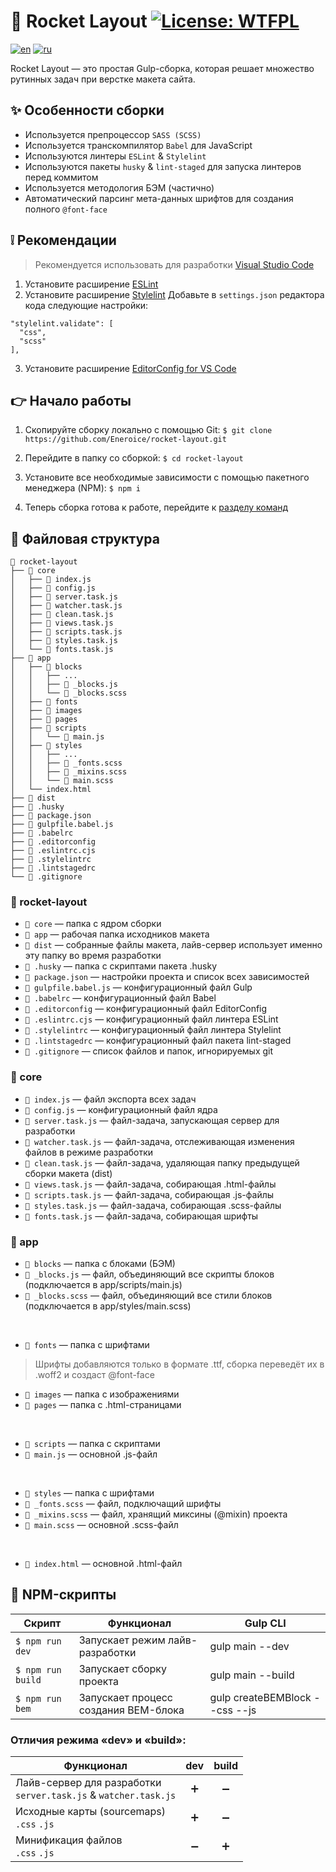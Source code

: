 # :rocket: Rocket Layout [![License: WTFPL](https://img.shields.io/badge/License-WTFPL-brightgreen.svg)](http://www.wtfpl.net/about/)
[![en](https://img.shields.io/badge/lang-en-red.svg)](https://github.com/Eneroice/rocket-layout/blob/master/README.md) [![ru](https://img.shields.io/badge/lang-ru-blue.svg)](https://github.com/Eneroice/rocket-layout/blob/master/README.ru.md)

Rocket Layout — это простая Gulp-сборка, которая решает множество рутинных задач при верстке макета сайта.

## :sparkles: Особенности сборки
* Используется препроцессор `SASS (SCSS)`
* Используется транскомпилятор `Babel` для JavaScript
* Используются линтеры `ESLint` & `Stylelint`
* Используются пакеты `husky` & `lint-staged` для запуска линтеров перед коммитом
* Используется методология БЭМ (частично)
* Автоматический парсинг мета-данных шрифтов для создания полного `@font-face`

## :grey_exclamation: Рекомендации
> Рекомендуется использовать для разработки [Visual Studio Code](https://code.visualstudio.com)
1. Установите расширение [ESLint](https://marketplace.visualstudio.com/items?itemName=dbaeumer.vscode-eslint)
2. Установите расширение [Stylelint](https://marketplace.visualstudio.com/items?itemName=stylelint.vscode-stylelint)
Добавьте в `settings.json` редактора кода следующие настройки:
```
"stylelint.validate": [
  "css",
  "scss"
],
```
3. Установите расширение [EditorConfig for VS Code](https://marketplace.visualstudio.com/items?itemName=EditorConfig.EditorConfig)

## :point_right: Начало работы
1. Скопируйте сборку локально с помощью Git:
`$ git clone https://github.com/Eneroice/rocket-layout.git`

2. Перейдите в папку со сборкой: `$ cd rocket-layout`
3. Установите все необходимые зависимости с помощью пакетного менеджера (NPM): `$ npm i`
4. Теперь сборка готова к работе, перейдите к [разделу команд](#NPM-скрипты)

## :open_file_folder: Файловая структура
```
📂 rocket-layout
├── 📂 core
│   ├── 📄 index.js
│   ├── 📄 config.js
│   ├── 📄 server.task.js
│   ├── 📄 watcher.task.js
│   ├── 📄 clean.task.js
│   ├── 📄 views.task.js
│   ├── 📄 scripts.task.js
│   ├── 📄 styles.task.js
│   └── 📄 fonts.task.js
├── 📂 app
│   ├── 📂 blocks
│   │   ├── ...
│   │   ├── 📄 _blocks.js
│   │   └── 📄 _blocks.scss
│   ├── 📂 fonts
│   ├── 📂 images
│   ├── 📂 pages
│   ├── 📂 scripts
│   │   └── 📄 main.js
│   ├── 📂 styles
│   │   ├── ...
│   │   ├── 📄 _fonts.scss
│   │   ├── 📄 _mixins.scss
│   │   └── 📄 main.scss
│   └── index.html
├── 📂 dist
├── 📂 .husky
├── 📄 package.json
├── 📄 gulpfile.babel.js
├── 📄 .babelrc
├── 📄 .editorconfig
├── 📄 .eslintrc.cjs
├── 📄 .stylelintrc
├── 📄 .lintstagedrc
└── 📄 .gitignore
```
### 📂 rocket-layout
* `📂 core` — папка с ядром сборки
* `📂 app` — рабочая папка исходников макета
* `📂 dist` — собранные файлы макета, лайв-сервер использует именно эту папку во время разработки
* `📂 .husky` — папка с скриптами пакета .husky
* `📄 package.json` — настройки проекта и список всех зависимостей
* `📄 gulpfile.babel.js` — конфигурационный файл Gulp
* `📄 .babelrc` — конфигурационный файл Babel
* `📄 .editorconfig` — конфигурационный файл EditorConfig
* `📄 .eslintrc.cjs` — конфигурационный файл линтера ESLint
* `📄 .stylelintrc` — конфигурационный файл линтера Stylelint
* `📄 .lintstagedrc` — конфигурационный файл пакета lint-staged
* `📄 .gitignore` — список файлов и папок, игнорируемых git

### 📂 core
* `📄 index.js` — файл экспорта всех задач
* `📄 config.js` — конфигурационный файл ядра
* `📄 server.task.js` — файл-задача, запускающая сервер для разработки
* `📄 watcher.task.js` — файл-задача, отслеживающая изменения файлов в режиме разработки
* `📄 clean.task.js` — файл-задача, удаляющая папку предыдущей сборки макета (dist)
* `📄 views.task.js` — файл-задача, собирающая .html-файлы
* `📄 scripts.task.js` — файл-задача, собирающая .js-файлы
* `📄 styles.task.js` — файл-задача, собирающая .scss-файлы
* `📄 fonts.task.js` — файл-задача, собирающая шрифты

### 📂 app
* `📂 blocks` — папка с блоками (БЭМ)
* `📄 _blocks.js` — файл, объединяющий все скрипты блоков (подключается в app/scripts/main.js)
* `📄 _blocks.scss` — файл, объединяющий все стили блоков (подключается в app/styles/main.scss)
<br>

* `📂 fonts` — папка с шрифтами
> Шрифты добавляются только в формате .ttf, сборка переведёт их в .woff2 и создаст @font-face
* `📂 images` — папка с изображениями
* `📂 pages` — папка с .html-страницами
<br>

* `📂 scripts` — папка с скриптами
* `📄 main.js` — основной .js-файл
<br>

* `📂 styles` — папка с шрифтами
* `📄 _fonts.scss` — файл, подключащий шрифты
* `📄 _mixins.scss` — файл, хранящий миксины (@mixin) проекта
* `📄 main.scss` — основной .scss-файл
<br>

* `📄 index.html` — основной .html-файл

## :speech_balloon: NPM-скрипты
| Скрипт            | Функционал                           | Gulp CLI                       |
| ----------------- | ------------------------------------ | ------------------------------ |
| `$ npm run dev`   | Запускает режим лайв-разработки      | gulp main --dev                |
| `$ npm run build` | Запускает сборку проекта             | gulp main --build              |
| `$ npm run bem`   | Запускает процесс создания BEM-блока | gulp createBEMBlock --css --js |

### Отличия режима «dev» и «build»:
| Функционал   | dev    | build |
| ----------------- |:------------------------------------:|:------------------------------:|
| Лайв-сервер для разработки<br>`server.task.js` & `watcher.task.js`   | :heavy_plus_sign:      | :heavy_minus_sign:                |
| Исходные карты (sourcemaps)<br>`.css` `.js` | :heavy_plus_sign:   | :heavy_minus_sign:     |
| Минификация файлов<br>`.css` `.js`  | :heavy_minus_sign: | :heavy_plus_sign: |
